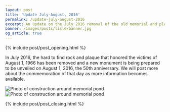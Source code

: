 ```yaml
---
layout: post
title: 'Update July-August, 2016'
permalink: /update-july-august-2016
excerpt: An update on the July 2016 removal of the old memorial and plans for a new unveiling in August.
banner: /images/posts/lisle/banner.jpg
og_article: true
---
```

{% include post/post_opening.html %}

In July 2016, the hard to find rock and plaque that honored the victims of August 1, 1966 has been removed and a new monument is being prepared to be unveiled on August 1, 2016, the 50th anniversary. We will post more about the commemoration of that day as more information becomes available.

<div class="image-block">
  <img src="{{ site.baseurl }}/images/posts/neuberger/july-2016-update-2.jpg" alt="Photo of construction around memorial pond" />
</div>

<div class="image-block">
  <img src="{{ site.baseurl }}/images/posts/neuberger/july-2016-update.jpg" alt="Photo of construction around memorial pond" />
</div>

{% include post/post_closing.html %}
